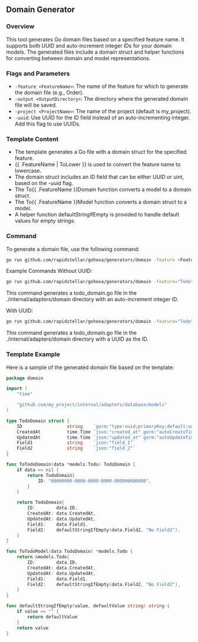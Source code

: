 ## Domain Generator

### Overview
This tool generates Go domain files based on a specified feature name. It supports both UUID and auto-increment integer IDs for your domain models. The generated files include a domain struct and helper functions for converting between domain and model representations.

### Flags and Parameters
- `-feature <FeatureName>`: The name of the feature for which to generate the domain file (e.g., Order).
- `-output <OutputDirectory>`: The directory where the generated domain file will be saved.
- `-project <ProjectName>`: The name of the project (default is my_project).
- `-uuid`: Use UUID for the ID field instead of an auto-incrementing integer. Add this flag to use UUIDs.

### Template Content
- The template generates a Go file with a domain struct for the specified feature.
- {{ .FeatureName | ToLower }} is used to convert the feature name to lowercase.
- The domain struct includes an ID field that can be either UUID or uint, based on the -uuid flag.
- The To{{ .FeatureName }}Domain function converts a model to a domain struct.
- The To{{ .FeatureName }}Model function converts a domain struct to a model.
- A helper function defaultStringIfEmpty is provided to handle default values for empty strings.

### Command
To generate a domain file, use the following command:
```bash
go run github.com/rapidstellar/gohexa/generators/domain -feature <FeatureName> -output <OutputDirectory> -project <ProjectName> [-uuid]
```
Example Commands
Without UUID:
```bash
go run github.com/rapidstellar/gohexa/generators/domain -feature="Todo" -output ./internal/adapters/domain -project my_project
```
This command generates a todo_domain.go file in the ./internal/adapters/domain directory with an auto-increment integer ID.

With UUID:
```bash
go run github.com/rapidstellar/gohexa/generators/domain -feature="Todo" -output ./internal/adapters/domain -project my_project -uuid
```
This command generates a todo_domain.go file in the ./internal/adapters/domain directory with a UUID as the ID.


### Template Example
Here is a sample of the generated domain file based on the template:

```go
package domain

import (
	"time"

	"github.com/my_project/internal/adapters/database/models"
)

type TodoDomain struct {
	ID                 string    `gorm:"type:uuid;primaryKey;default:uuid_generate_v4()" json:"id"`
	CreatedAt          time.Time `json:"created_at" gorm:"autoCreateTime"`
	UpdatedAt          time.Time `json:"updated_at" gorm:"autoUpdateTime"`
	Field1             string    `json:"field_1"`
	Field2             string    `json:"field_2"`
}

func ToTodoDomain(data *models.Todo) TodoDomain {
	if data == nil {
		return TodoDomain{
			ID: "00000000-0000-0000-0000-000000000000",
		}
	}

	return TodoDomain{
		ID:        data.ID,
		CreatedAt: data.CreatedAt,
		UpdatedAt: data.UpdatedAt,
		Field1:    data.Field1,
		Field2:    defaultStringIfEmpty(data.Field2, "No Field2"),
	}
}

func ToTodoModel(data TodoDomain) *models.Todo {
	return &models.Todo{
		ID:        data.ID,
		CreatedAt: data.CreatedAt,
		UpdatedAt: data.UpdatedAt,
		Field1:    data.Field1,
		Field2:    defaultStringIfEmpty(data.Field2, "No Field2"),
	}
}

func defaultStringIfEmpty(value, defaultValue string) string {
	if value == "" {
		return defaultValue
	}
	return value
}
```